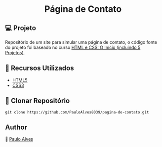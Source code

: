 <h1 align="center">Página de Contato</h1>

## :computer: Projeto
Repositório de um site para simular uma página de contato, o código fonte do projeto foi baseado no curso [HTML e CSS: O Início (incluindo 5 Projetos)](https://www.udemy.com/course/html-e-css-o-inicio/).

## :wrench: Recursos Utilizados
- [HTML5](https://www.w3schools.com/html/)
- [CSS3](https://www.w3schools.com/css/)

## :floppy_disk: Clonar Repositório

`git clone https://github.com/PauloAlves8039/pagina-de-contato.git`

## Author

:boy: [Paulo Alves](https://github.com/PauloAlves8039)

